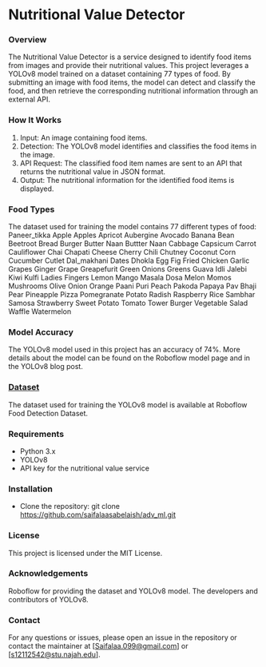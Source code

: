 # Nutritional Value Detector

### Overview
The Nutritional Value Detector is a service designed to identify food items from images and provide their nutritional values. This project leverages a YOLOv8 model trained on a dataset containing 77 types of food. By submitting an image with food items, the model can detect and classify the food, and then retrieve the corresponding nutritional information through an external API.

### How It Works
1) Input: An image containing food items.
2) Detection: The YOLOv8 model identifies and classifies the food items in the image.
3) API Request: The classified food item names are sent to an API that returns the nutritional value in JSON format.
4) Output: The nutritional information for the identified food items is displayed.

### Food Types
The dataset used for training the model contains 77 different types of food: 
Paneer_tikka
Apple
Apples
Apricot
Aubergine
Avocado
Banana
Bean
Beetroot
Bread
Burger
Butter Naan
Buttter Naan
Cabbage
Capsicum
Carrot
Cauliflower
Chai
Chapati
Cheese
Cherry
Chili
Chutney
Coconut
Corn
Cucumber
Cutlet
Dal_makhani
Dates
Dhokla
Egg
Fig
Fried Chicken
Garlic
Grapes
Ginger
Grape
Greapefurit
Green Onions
Greens
Guava
Idli
Jalebi
Kiwi
Kulfi
Ladies Fingers
Lemon
Mango
Masala Dosa
Melon
Momos
Mushrooms
Olive
Onion
Orange
Paani Puri
Peach
Pakoda
Papaya
Pav Bhaji
Pear
Pineapple
Pizza
Pomegranate
Potato
Radish
Raspberry
Rice
Sambhar
Samosa
Strawberry
Sweet Potato
Tomato
Tower Burger
Vegetable Salad
Waffle
Watermelon

### Model Accuracy
The YOLOv8 model used in this project has an accuracy of 74%. More details about the model can be found on the Roboflow model page and in the YOLOv8 blog post.

### [Dataset](https://universe.roboflow.com/nutriment-eazzk/-food-detection/dataset/1)
The dataset used for training the YOLOv8 model is available at Roboflow Food Detection Dataset.

### Requirements
- Python 3.x
- YOLOv8
- API key for the nutritional value service

### Installation
- Clone the repository: git clone https://github.com/saifalaasabelaish/adv_ml.git

### License
This project is licensed under the MIT License. 

### Acknowledgements
Roboflow for providing the dataset and YOLOv8 model.
The developers and contributors of YOLOv8.

### Contact
For any questions or issues, please open an issue in the repository or contact the maintainer at [Saifalaa.099@gmail.com] or [s12112542@stu.najah.edu].
